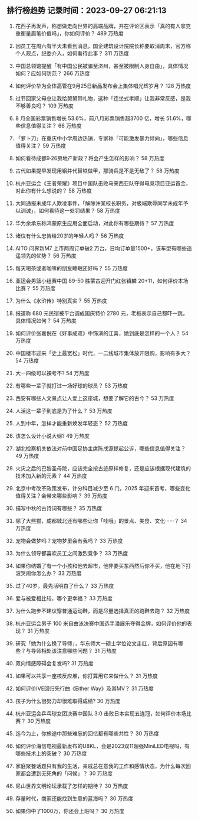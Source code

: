 
## 排行榜趋势 记录时间：2023-09-27 06:21:13
  
  1. 花西子再发声，称想做走向世界的高端品牌，并在评论区表示「真的有人拿克重衡量眉笔价值吗」，你如何评价？ 489 万热度
    
  2. 因员工在周六有半天未看到消息，国企建筑设计院院长称要取消周末，官方称个人观点，纪委介入，如何看待此事？ 311 万热度
    
  3. 中国总领馆提醒「有中国公民被骗至济州，甚至被限制人身自由」，具体情况如何？应如何防范？ 266 万热度
    
  4. 如何评价华为全体高管在9月25日新品发布会上集体唱光辉岁月？ 128 万热度
    
  5. 过节回家父母总让我给舅舅带礼物，这种「连坐式孝顺」让我非常反感，是我不够善良吗？ 109 万热度
    
  6. 8 月全国彩票销售增长 53.6%，前八月彩票销售超3700 亿，增长 51.6%，哪些信息值得关注？ 66 万热度
    
  7. 「萝卜刀」在重庆中小学周边热销，专家称「可能激发暴力倾向」，哪些信息值得关注？ 59 万热度
    
  8. 如何看待成都9·26房地产新政？将会产生怎样的影响？ 58 万热度
    
  9. 古代如果提早发现用铝并代替铁做甲，那骑兵是不是无敌了？ 58 万热度
    
  10. 杭州亚运会《王者荣耀》项目中国队击败马来西亚队夺得电竞项目亚运首金，对此你有什么想说的？ 58 万热度
    
  11. 大同通报未成年人欺凌事件，「解除许某校长职务，对极端欺辱同学未成年予以训诫」，如何看待这一处罚结果？ 58 万热度
    
  12. 华为余承东称鸿蒙原生应用全面启动，对此你有哪些期待？ 57 万热度
    
  13. 诸位有什么忠告给20岁的年轻人吗？ 56 万热度
    
  14. AITO 问界新M7 上市两周订单破2 万台，日均订单量1500+，该车型有哪些遥遥领先的优势？ 56 万热度
    
  15. 每天喝茶或者咖啡的朋友睡眠还好吗？ 55 万热度
    
  16. 亚运会男篮小组赛中国 89-50 胜蒙古迎开门红张镇麟 20+11，如何评价本场比赛？ 55 万热度
    
  17. 为什么《水浒传》特别真实？ 55 万热度
    
  18. 报道称 680 元民宿被平台调成国庆特价 2780 元，老板表示自己都吓一跳，具体情况如何？ 54 万热度
    
  19. 如何评价张嘉倪在《好事成双》中饰演的江喜，她到底是怎样的一个人？ 54 万热度
    
  20. 中国楼市迎来「史上最宽松」时代，一二线城市集体放开限购，影响有多大？ 54 万热度
    
  21. 大一四级可以裸考不? 54 万热度
    
  22. 有哪些一辈子就打过一场好球的球员？ 53 万热度
    
  23. 西安有哪些人文景点让人爱上这座城，想要了解它的古今？ 53 万热度
    
  24. 人活这一辈子到底是为了什么？ 53 万热度
    
  25. 人到中年，怎样才能重新焕发年轻态？ 52 万热度
    
  26. 该怎么设计小说大纲? 49 万热度
    
  27. 湖北检察机关依法对前中国足协主席陈戌源提起公诉，哪些信息值得关注？ 49 万热度
    
  28. 火灾之后的巴黎圣母院，应该完全按古迹原样修复，还是应该根据现代建筑的技术加入新的元素？ 44 万热度
    
  29. 北京中考改革政策发布，计分科目减少至 6 门，2025 年迎来首考，哪些变化值得关注？会带来哪些影响？ 39 万热度
    
  30. 描写中秋的古诗词有哪些？ 35 万热度
    
  31. 除了大熊猫，成都城北还有哪些让你「哇哦」的景点、美食、文化······？ 34 万热度
    
  32. 宠物会做梦吗？宠物梦里会有我吗？ 33 万热度
    
  33. 为什么领导都喜欢员工之间激烈竞争？ 33 万热度
    
  34. 如果你结婚了有一个小孩和他去超市，他非要买东西然后你不买，他在地下打滚哭闹你怎么办？ 33 万热度
    
  35. 过了40岁，最先活明白了什么？ 33 万热度
    
  36. 爱与被爱相比较，哪个更幸福？ 33 万热度
    
  37. 为什么跑步不建议穿普通运动鞋，而是尽量选择真正的跑鞋去跑？ 32 万热度
    
  38. 杭州亚运会男子 100 米自由泳决赛中国选手潘展乐夺得金牌，如何评价他的表现？ 31 万热度
    
  39. 研究「她为什么换了导师」，华东师大一硕士学位论文走红，背后原因有哪些？与导师相处该注意哪些问题？ 31 万热度
    
  40. 双向情感障碍会复发吗? 31 万热度
    
  41. 如果可以共享一座核反应堆，你打算用它来做什么？ 31 万热度
    
  42. 如何评价IVE回归先行曲《Either Way》及其MV？ 31 万热度
    
  43. 孩子为什么很努力却很难取得成绩? 30 万热度
    
  44. 杭州亚运会乒乓球女团决赛中国队 3:0 击败日本实现五连冠，如何评价本场比赛？ 30 万热度
    
  45. 迄今为止，你旅途中那些难忘的回忆都有哪些共性？ 30 万热度
    
  46. 如何评价海信电视最新发布的U8KL，会是2023双11超强MiniLED电视吗，有哪些技术上的突破？ 30 万热度
    
  47. 家庭聚餐话题只有我的生活，亲戚总在意我的工作和感情状态，为什么每次回家都会遭到无死角的「问候」？ 30 万热度
    
  48. 尼山世界文明论坛承载了怎样的期待？ 30 万热度
    
  49. 存量时代，商家还能找到生意的蓝海吗？ 30 万热度
    
  50. 如果你中了1000万，你还会上班吗？ 30 万热度
    
